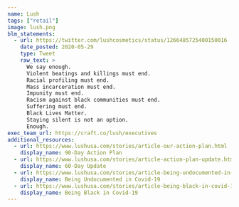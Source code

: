 ```yaml
---
name: Lush
tags: ["retail"]
image: lush.png
blm_statements:
  - url: https://twitter.com/lushcosmetics/status/1266485725400150016
    date_posted: 2020-05-29
    type: Tweet
    raw_text: >
      We say enough.
      Violent beatings and killings must end.
      Racial profiling must end.
      Mass incarceration must end.
      Impunity must end.
      Racism against black communities must end.
      Suffering must end.
      Black Lives Matter.
      Staying silent is not an option.
      Enough.
exec_team_url: https://craft.co/lush/executives
additional_resources:
  - url: https://www.lushusa.com/stories/article-our-action-plan.html
    display_name: 90-Day Action Plan
  - url: https://www.lushusa.com/stories/article-action-plan-update.html
    display_name: 60-Day Update
  - url: https://www.lushusa.com/stories/article-being-undocumented-in-covid-19.html
    display_name: Being Undocumented in Covid-19
  - url: https://www.lushusa.com/stories/article-being-black-in-covid-19.html
    display_name: Being Black in Covid-19
---
```


